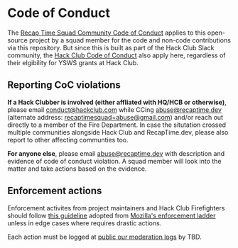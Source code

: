 # Code of Conduct

The [Recap Time Squad Community Code of Conduct](https://policies.recaptime.dev/code-of-conduct)
applies to this open-source project by a squad member for
the code and non-code contributions via this repository. But since this is built as part of the
Hack Club Slack community, the [Hack Club Code of Conduct](https://hackclub.com/conduct/) also apply here,
regardless of their elgibility for YSWS grants at Hack Club.

## Reporting CoC violations

**If a Hack Clubber is involved (either affliated with HQ/HCB or otherwise)**, please email <conduct@hackclub.com>
while CCing <abuse@recaptime.dev> (alternate address: <recaptimesquad+abuse@gmail.com>) and/or reach out directly to a member of the Fire Department.
In case the situtation crossed multiple communities alongside Hack Club and RecapTime.dev, please also report to other affecting communties too.

**For anyone else**, please email <abuse@recaptime.dev> with description and evidence of code of conduct violation. A squad member will look into the matter and take actions based on the evidence.

## Enforcement actions

Enforcement activites from project maintainers and Hack Club Firefighters should follow [this guideline](https://policies.recaptime.dev/code-of-conduct/#enforcement-guidelines)
adopted from [Mozilla's enforcement ladder](https://github.com/mozilla/inclusion/blob/master/code-of-conduct-enforcement/consequence-ladder.md)
unless in edge cases where requires drastic actions.

Each action must be logged at [public our moderation logs](https://transparency.recaptime.dev/modlog) by TBD.
